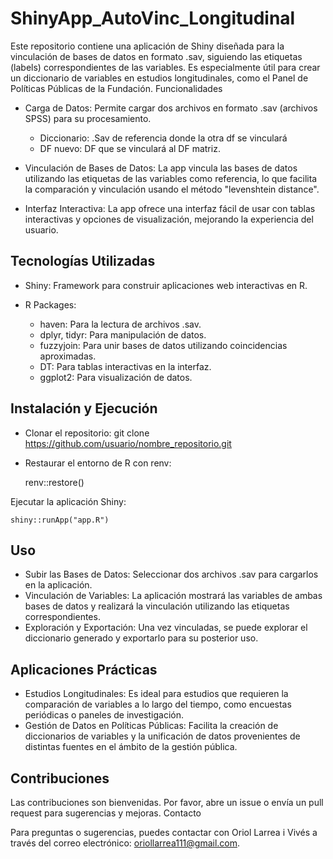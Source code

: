 # ShinyApp_AutoVinc_Longitudinal

Este repositorio contiene una aplicación de Shiny diseñada para la vinculación de bases de datos en formato .sav, siguiendo las etiquetas (labels) correspondientes de las variables. Es especialmente útil para crear un diccionario de variables en estudios longitudinales, como el Panel de Políticas Públicas de la Fundación.
Funcionalidades

- Carga de Datos: Permite cargar dos archivos en formato .sav (archivos SPSS) para su procesamiento.
  + Diccionario: .Sav de referencia donde la otra df se vinculará
  + DF nuevo: DF que se vinculará al DF matriz.
  
- Vinculación de Bases de Datos: La app vincula las bases de datos utilizando las etiquetas de las variables como referencia, lo que facilita la comparación y vinculación usando el método "levenshtein distance".

- Interfaz Interactiva: La app ofrece una interfaz fácil de usar con tablas interactivas y opciones de visualización, mejorando la experiencia del usuario.

## Tecnologías Utilizadas

- Shiny: Framework para construir aplicaciones web interactivas en R.

- R Packages:
  + haven: Para la lectura de archivos .sav.
  + dplyr, tidyr: Para manipulación de datos.
  + fuzzyjoin: Para unir bases de datos utilizando coincidencias aproximadas.
  + DT: Para tablas interactivas en la interfaz.
  + ggplot2: Para visualización de datos.

## Instalación y Ejecución

- Clonar el repositorio:
    git clone https://github.com/usuario/nombre_repositorio.git

- Restaurar el entorno de R con renv:

    renv::restore()

Ejecutar la aplicación Shiny:

    shiny::runApp("app.R")

## Uso

- Subir las Bases de Datos: Seleccionar dos archivos .sav para cargarlos en la aplicación.
- Vinculación de Variables: La aplicación mostrará las variables de ambas bases de datos y realizará la vinculación utilizando las etiquetas correspondientes.
- Exploración y Exportación: Una vez vinculadas, se puede explorar el diccionario generado y exportarlo para su posterior uso.

## Aplicaciones Prácticas

- Estudios Longitudinales: Es ideal para estudios que requieren la comparación de variables a lo largo del tiempo, como encuestas periódicas o paneles de investigación.
- Gestión de Datos en Políticas Públicas: Facilita la creación de diccionarios de variables y la unificación de datos provenientes de distintas fuentes en el ámbito de la gestión pública.

## Contribuciones

Las contribuciones son bienvenidas. Por favor, abre un issue o envía un pull request para sugerencias y mejoras.
Contacto

Para preguntas o sugerencias, puedes contactar con Oriol Larrea i Vivés a través del correo electrónico: oriollarrea111@gmail.com.
